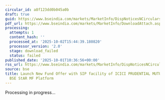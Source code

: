 ```yaml
---
circular_id: a8f123dd0b045a0b
draft: true
guid: https://www.bseindia.com/markets/MarketInfo/DispNoticesNCirculars.aspx?Noticeid={E9DE0D85-57DE-428B-869A-26E3D8F4EC2E}&noticeno=20251001-26&dt=10/01/2025&icount=26&totcount=83&flag=0
pdf_url: https://www.bseindia.com/markets/MarketInfo/DownloadAttach.aspx?id=20251001-26&attachedId=
processing:
  attempts: 1
  content_hash: ''
  processed_at: '2025-10-02T15:44:39.180820'
  processor_version: '2.0'
  stage: download_failed
  status: failed
published_date: '2025-10-01T10:36:56+00:00'
rss_url: https://www.bseindia.com/markets/MarketInfo/DispNoticesNCirculars.aspx?Noticeid={E9DE0D85-57DE-428B-869A-26E3D8F4EC2E}&noticeno=20251001-26&dt=10/01/2025&icount=26&totcount=83&flag=0
source: bse
title: Launch New Fund Offer with SIP facility of ICICI PRUDENTIAL MUTUAL FUND on
  BSE StAR MF Platform
---
```


Processing in progress...